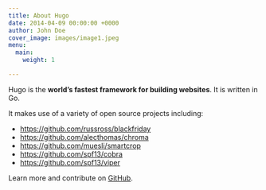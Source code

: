 ```yaml
---
title: About Hugo
date: 2014-04-09 00:00:00 +0000
author: John Doe
cover_image: images/image1.jpeg
menu:
  main:
    weight: 1

---
```

Hugo is the **world’s fastest framework for building websites**. It is written in Go.

It makes use of a variety of open source projects including:

* https://github.com/russross/blackfriday
* https://github.com/alecthomas/chroma
* https://github.com/muesli/smartcrop
* https://github.com/spf13/cobra
* https://github.com/spf13/viper

Learn more and contribute on [GitHub](https://github.com/gohugoio).